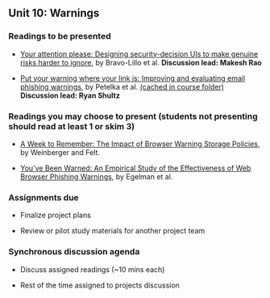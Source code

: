 ## Unit 10: Warnings

### Readings to be presented

- [Your attention please: Designing security-decision UIs to make genuine risks harder to ignore](http://citeseerx.ist.psu.edu/viewdoc/download?doi=10.1.1.365.837&rep=rep1&type=pdf), by Bravo-Lillo et al. **Discussion lead: Makesh Rao**

- [Put your warning where your link is: Improving and evaluating email phishing warnings](https://dl.acm.org/doi/pdf/10.1145/3290605.3300748), by Petelka et al. [(cached in course folder)](https://drive.google.com/file/d/1HbbNACeRtJBcfSxI2HXXfQ8Xq0XCzWuL/view?usp=sharing) **Discussion lead: Ryan Shultz**

### Readings you may choose to present (students not presenting should read at least 1 or skim 3)

- [A Week to Remember: The Impact of Browser Warning Storage Policies](https://www.usenix.org/system/files/conference/soups2016/soups2016-paper-weinberger.pdf), by Weinberger and Felt.

- [You’ve Been Warned: An Empirical Study of the Effectiveness of Web Browser Phishing Warnings](http://www.guanotronic.com/~serge/papers/warned.pdf), by Egelman et al.


### Assignments due

  - Finalize project plans

  - Review or pilot study materials for another project team

### Synchronous discussion agenda

  - Discuss assigned readings (\~10 mins each)

  - Rest of the time assigned to projects discussion

